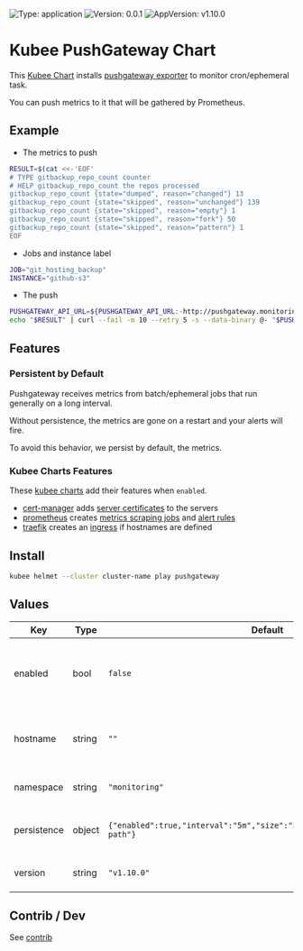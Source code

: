 

[//]: # (README.md generated by gotmpl. DO NOT EDIT.)

![Type: application](https://img.shields.io/badge/Type-application-informational?style=flat-square) ![Version: 0.0.1](https://img.shields.io/badge/Version-0.0.1-informational?style=flat-square) ![AppVersion: v1.10.0](https://img.shields.io/badge/AppVersion-v1.10.0-informational?style=flat-square)

# Kubee PushGateway Chart

This [Kubee Chart](https://github.com/EraldyHq/kubee/blob/main/docs/site/kubee-helmet-chart.md) installs [pushgateway exporter](https://github.com/prometheus/pushgateway)
to monitor cron/ephemeral task.

You can push metrics to it that will be gathered by Prometheus.

## Example

* The metrics to push
```bash
RESULT=$(cat <<-'EOF'
# TYPE gitbackup_repo_count counter
# HELP gitbackup_repo_count the repos processed
gitbackup_repo_count {state="dumped", reason="changed"} 13
gitbackup_repo_count {state="skipped", reason="unchanged"} 139
gitbackup_repo_count {state="skipped", reason="empty"} 1
gitbackup_repo_count {state="skipped", reason="fork"} 50
gitbackup_repo_count {state="skipped", reason="pattern"} 1
EOF
```
* Jobs and instance label
```bash
JOB="git_hosting_backup"
INSTANCE="github-s3"
```
* The push
```bash
PUSHGATEWAY_API_URL=${PUSHGATEWAY_API_URL:-http://pushgateway.monitoring.svc.cluster.local:9091/metrics}
echo "$RESULT" | curl --fail -m 10 --retry 5 -s --data-binary @- "$PUSHGATEWAY_API_URL/job/$JOB/instance/$INSTANCE"
```

## Features

### Persistent by Default

Pushgateway receives metrics from batch/ephemeral jobs that
run generally on a long interval.

Without persistence, the metrics are gone on a restart
and your alerts will fire.

To avoid this behavior, we persist by default, the metrics.

### Kubee Charts Features

  These [kubee charts](https://github.com/EraldyHq/kubee/blob/main/docs/site/kubee-helmet-chart.md) add their features when `enabled`.

* [cert-manager](https://github.com/EraldyHq/kubee/blob/main/charts/cert-manager/README.md) adds [server certificates](https://cert-manager.io/docs/usage/certificate/) to the servers
* [prometheus](https://github.com/EraldyHq/kubee/blob/main/charts/prometheus/README.md) creates [metrics scraping jobs](https://prometheus.io/docs/concepts/jobs_instances/) and [alert rules](https://prometheus.io/docs/prometheus/latest/configuration/alerting_rules/)
* [traefik](https://github.com/EraldyHq/kubee/blob/main/charts/traefik/README.md) creates an [ingress](https://kubernetes.io/docs/concepts/services-networking/ingress/) if hostnames are defined

## Install

```bash
kubee helmet --cluster cluster-name play pushgateway
```

## Values

| Key | Type | Default | Description |
|-----|------|---------|-------------|
| enabled | bool | `false` | Boolean to indicate that this chart is or will be installed in the cluster |
| hostname | string | `""` | The public hostname (install an ingress if not empty) |
| namespace | string | `"monitoring"` | The installation namespace |
| persistence | object | `{"enabled":true,"interval":"5m","size":"50Mi","storage_class":"local-path"}` | Enable Metrics Persistence on a volume |
| version | string | `"v1.10.0"` | The [pushgateway version](https://hub.docker.com/r/prom/pushgateway) |

## Contrib / Dev

See [contrib](contrib/contrib.md)

